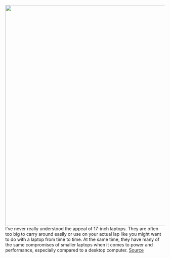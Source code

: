 <img src='https://cdn.vox-cdn.com/thumbor/v-Hmh1Qg6PWgqbhv6K5TseNYj5E=/0x0:2080x1387/1200x800/filters:focal(874x528:1206x860)/cdn.vox-cdn.com/uploads/chorus_image/image/70462074/akrales_210922_4759_0040.0.jpg' width='700px' /><br/>
I've never really understood the appeal of 17-inch laptops. They are often too big to carry around easily or use on your actual lap like you might want to do with a laptop from time to time. At the same time, they have many of the same compromises of smaller laptops when it comes to power and performance, especially compared to a desktop computer.
<a href='https://www.theverge.com/22913150/dell-xps-17-9710-review-price-specs-features'> Source <a/>